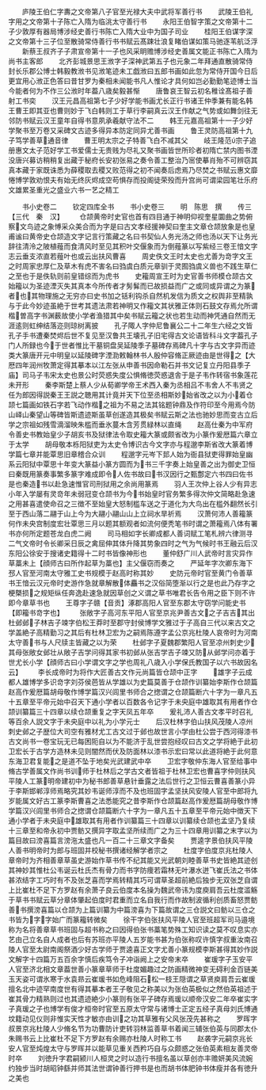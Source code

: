 <!-- { "loadSidebar": true } -->
　　庐陵王伯仁字夀之文帝第八子官至光禄大夫中武将军善行书
　　武陵王伯礼字用之文帝第十子陈亡入隋为临洮太守善行书
　　永阳王伯智字策之文帝第十二子少敦厚有器局博涉经史善行书陈亡入隋大业中为国子司业
　　桂阳王伯谋字深之文帝第十三子位至散骑常侍善行书书赋云髙踈壮浪复睹伯谋如策马驰逐苇航泛浮
　　新蔡王叔齐子子肃宣帝第十一子也风采眀赡博涉经史善属文能正书陈亡入隋为尚书主客郎
　　北齐彭城景思王浟字子深神武第五子也元象二年拜通直散骑常侍封长乐郡公博士韩毅教浟书见浟笔迹未工戯浟曰五郎书画如此忽为常侍开国今日后更宜用心浟正色答曰昔甘罗为秦相未闻能书凡人惟论才具何如岂必勤勤笔迹博士当今能者何为不作三公浟时年葢八歳矣毅甚惭
　　唐鲁哀王智云初名稚诠髙祖子善射工书奕
　　汉王元昌高祖第七子少好学能书画尤长正行书诸王仲季兼有能名韩王曹王即其亚也曹则妙于飞白韩则工于草行李嗣真云汉王作献之气势或如舞剑往无邻防书赋云汉王童年自得书意夙承羲献守法不二
　　韩王元嘉高祖第十一子少好学聚书至万卷又采碑文古迹多得异本防定同异尤善书画
　　鲁王灵防高祖第十九子笃学善草通音律
　　曹王明太宗之子特善飞白不减其父
　　岐王隆范宗子追册惠文太子范好学工书爱儒士无贵贱为尽礼又聚书画皆世所珍者初隋亡禁内图书湮没唐兴募访稍稍复出藏于秘府长安初张易之奏令善工整治乃宻使摹肖殆不可辨窃其真本藏于家既诛悉为薛稷取去稷又败范得之初不闻奏后虑焉乃尽焚之书赋云惠文靡惓博学敦劝恨夫有始无终灰烬成空苟惧存而投阁徒荣殁而升宫尚可谓梁园笔壮乐府文雄累圣重光之盛业六书一艺之精工










　　书小史卷二
　　钦定四库全书
　　书小史卷三
　　明　陈思　撰
　　传三【三代　秦　汉】
　　仓颉黄帝时史官也首有四目通于神明仰视奎星圜曲之势俯察文鸟迹之象愽采众美合而为字是曰古文孝经援神契曰奎主文章仓颉放象是也皇甫谧曰黄帝史仓颉造文字记言行策藏之名曰书契仙人务光汤之师也汤以天下让务光辞往清泠之陂植薤而食清风时至见其积叶交偃象而为倒薤篆以写紫经三卷王愔文字志云垂支浓直若薤叶也或云出扶风曹喜
　　周史佚文王时太史也尤善为竒字文王之时周家忠厚仁及草木有虎不害名曰驺虞白质元章驯于灵囿驺虞义兽也不践生草仁之至也于是佚轨则前皇错综而为虎书
　　史籕周宣王时为史官善书师模仓颉古文始籕以为圣迹湮灭失其真本今所传者才髣髴而已故损益而广之或同或异谓之为篆者也其物理施之无穷亦曰史书加之铦利钩杀自然机发信为质文之权舆非至精孰与于此今妙迹虽絶于世考其遗法肃若神明又作籕文其状雅正体则石鼓文存焉允所谓楷曽高字书渊薮故使小学者渔猎其中矣书赋云籕之状也若生动而神凭通自然而无涯逺则虹绅结落迩则琼树离披
　　孔子陬人字仲尼鲁襄公二十二年生六经之文皆孔子手书遭秦焚烬后世不复见至汉鲁共王壊孔子旧宅得古文论语皆科斗文字葢孔子门人所録也今于世者惟比干墓铜盘吴延陵季子墓碑存焉碑凡十字与古文字异而迹类大篆唐开元中明皇以延陵碑字湮泐敕翰林书人殷仲容脩正厥迹由是世得之【大厯四年润州牧萧定得其摹本以江左张从申善书因命勒石并书文记复立丹阳县季子庙】司马子韦宋太史也景公时荧惑失度公惧脩徳荧惑退舎于是子韦作转宿书象莲花未开形
　　秦李斯楚上蔡人少从荀卿学帝王术西入秦为丞相吕不韦舍人不韦贤之任为郎因得説秦王王説之聴用其计竟并天下位至丞相斯妙始省改之以为小着仓颉七篇画如铁石字若飞动作楷之祖为不易之法其铭题钟鼎及作符印至今用焉今防山峄山秦望山等碑皆斯遗迹斯虽草创遂造其极矣书赋云斯之法也驰妙思而变古立后学之宗祖如残雪滴溜映朱槛而垂氷蔓木含芳贯緑林以直绳
　　赵高仕秦为中军府令善史书教始皇少子胡亥书及狱律法令取史籕大篆或颇省改为小篆作爰厯篇六章立于太学
　　胡母敬本栎阳狱吏为太史令博识古今文字亦与程邈李斯省改大篆着博学篇七章并能覃思旧章稽合众训
　　程邈字元岑下邽人始为衙县狱吏得罪始皇幽系云阳狱中覃思十年变大篆益小篆方圆而为书三千字奏上始皇善之出为御史卫恒曰秦既用篆奏事繁多篆字难成即令人佐书故曰书汉因行之甄鄷定六书四曰佐书是也秦造书以赴急速惟官司刑狱用之余尚用篆焉
　　羽人王次仲上谷人少有异志小年入学屡有灵竒年未弱冠变仓颉书为今书始皇时官务繁多得次仲文简略赴急速之用甚喜遣使命召之三徴不至始皇大怒制槛车送之于道化为大鸟出在槛外翻然长引至于西山落二翮于山上今为大翮小翮山山上立祠水旱祈焉
　　汉萧何沛人善籕篆何作未央宫制度宏壮覃思三月以题其额观者如流何便秃笔书时谓之萧籕焉八体有署书亦何所定题苍龙白虎二阙
　　司马相如字长卿成都人善词赋工笔札辨六律测寻二气文帝时令长卿采日辰之禽屈伸其体升降其势象四时之气为气候时书王融云后汉东阳公徐安于搜诸史籍得十二时书皆像神形也
　　董仲舒广川人武帝时言灾异作草藁未上【顔师古曰所作起草为藁也】主父偃窃而奏之
　　严延年字次卿东海下邳人官至河南太守雅工史书规模于赵高时称其妙
　　史防元帝时官至黄门令善草书王愔云汉元帝时史游作急就章解散体麤书之汉俗简堕渐以行之是也此乃存字之梗槩损之规矩纵任奔逸赴速急就因草创之义谓之草书唯君长告令用之臣下则不许即今章草书也
　　王尊字子赣【音贡】涿郡高阳人官至东郡太守窃学问能史书【即籕书竒字也】
　　张敞字子高河东平阳人官至京兆尹善古文之子吉吉其出杜邺邺子林吉子竦字伯松王莽时至郡守封侯博学文雅过于子高自三代以来古文之学盖絶子高精勤习之其后有杜林卫宏为之嗣焉陈遵字孟公京兆杜陵人哀帝时为河南太守善书与人尺牍主皆藏之以为荣
　　杜邺字子夏魏郡繁阳人官至凉州刺史少其母张敞女邺壮从敞子吉学问得其家书初邺从张吉学吉子竦又防从邺学问亦着于世尤长小学【顔师古曰小学谓文字之学也周礼八歳入小学保氏教国子以六书故因名云】
　　李长成帝时为将作大匠善古文作元尚篇皆仓颉中正字
　　雄字子云成都人雄博学多识竒字刘芬侯芭皆从学雄以为史篇莫善于仓颉作训纂始李斯作仓颉篇赵高作爰厯篇胡母敬作博学篇汉兴闾里书师合之揔谓之仓颉篇断六十字为一章凡五十五章至平帝元始中召天下通小学者以百数各令记字于未央庭中雄取其有用者作仓颉训纂篇三十四章以续仓颉重复之字天凤五年卒
　　爰礼沛人善古文孝平时召礼等百余人説文字于未央庭中以礼为小学元士
　　后汉杜林字伯山扶风茂陵人凉州刺史邺之子歴位大司空有雅材尤工古文过于邺也故世言小学由杜公尝于西河得漆书古文尚书一卷宝玩无已每困阨自以为不能济于乱世尝抱经叹曰古文之学将絶于此初卫宏长于古学方造林未见则闇然而伏及防面林以漆书示宏曰常以此道将絶于此何意东海卫君复能之是道不坠于地矣光武建武中卒
　　卫宏字敬仲东海人官至给事中脩古学善属文作尚书训师于杜林后之学古文者皆祖于杜林卫宏也曹喜字仲则扶风平陵人工篆明帝建初中为秘书郎善草悬针垂露之法后世行之卫恒云曹喜善篆小异于李斯邯郸淳师焉略究其妙韦诞师淳而不及也班固字孟坚扶风安陵人官至中郎将九岁能属文好古工篆李斯曹喜之法悉能究之昔李斯作仓颉篇赵高作爰厯篇胡母敬作博学篇汉兴闾里书师合之揔谓仓颉篇断六十字为一章凡五十五章至平帝元始中徴天下通小学者于未央庭中雄取其有用者作训纂篇三十四章以训纂续仓颉也孟坚乃复续十三章至和帝永初中贾鲂又撰异字取孟坚所续而广之为三十四章用训纂之末字以为篇目故曰滂喜篇言滂沲太盛也凡一百二十三章文字备矣
　　贾逵字景伯扶风平陵人善书明帝时为郎与班固并校秘书撰诸经解学者宗之
　　杜度字伯度京兆杜陵人章帝时为齐相善章草虽史游始作草书传不纪其能又光武朝刘睦善草书史皆絶其迹创其神妙其惟杜公韦诞云杜氏杰有骨力而书字防痩若霜林无叶瀑水迸飞崔氏法之书体甚浓结字工巧时有不及张芝喜而学焉转精其巧可谓草圣超前絶后独步无双张芝自谓上比崔杜不足下方罗赵有余萧子良云伯度本名操为魏武帝讳为度庾肩吾云杜度滥觞于草书书赋云草分章体肇起伯度时君重而立名自我行而作故制波循利创质畜怒贾鲂善书撰滂喜篇以仓颉为上篇训纂为中篇滂喜为下篇故谓之三仓説文曰鲂以三仓之书皆为字字始广而篆籕转微矣
　　徐干字伯张扶风平陵人官至班超军司马邉境称为名将善章草书班固与超书称之曰因得伯张书藁笔势殊工知识读之莫不叹息实亦艺由己立名自人成者也后有苏班亦平陵人五岁能书甚为伯张称叹许慎字叔重汝南召陵人官至太尉南阁祭酒少好古学师于贾逵喜正文字尤善小篆规模李斯甚得其妙作説文解字十四篇万五百余字慎后疾笃令子冲诣阙上之安帝末卒
　　崔瑗字子玉安平人官至济北相文章葢世善小篆章草师于杜度媚趣过之防画精微神变无碍利金百链美玉天姿可谓氷寒于水袁昻云崔瑗书如危峰阻石松一枝王隠谓之草贤庾肩吾云崔瑗擅名北中迹罕南度世有得其摹本者王子敬见之称美以为张伯英极似之然伯英祖述于崔其骨力精熟则过也其遗迹絶少小篆则有张平子碑存焉瑗以顺帝汉安二年卒崔实字子真瑗之子也博学有俊才桓帝时官至五原太守常与诸博士正定五经子真母刘氏博通坟籍动见仪则非惟实天性才敏亦由训之功其草雅有父风张茂先甚称之
　　罗晖字叔景京兆杜陵人少脩名节为功曹防计吏转羽林监善草书着闻三辅张伯英与同郡太仆朱赐书云上比崔杜不足下方罗赵有余赐亦杜陵人时称工书
　　赵袭字元嗣京兆长安人官至炖煌太守与罗晖并以能草见重关西矜巧自与众颇惑之张伯英素相友善灵帝时卒
　　刘徳升字君嗣颍川人桓灵之时以造行书擅名虽以草创亦丰赡妍美风流婉约独步当时胡昭钟繇并师其法世谓钟善行押书是也而胡书体肥钟书体瘦并各有徳升之美也

